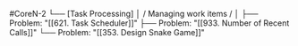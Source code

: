 #CoreN-2
└── [Task Processing]
    │   / Managing work items /
    │
    ├── Problem: "[[621. Task Scheduler]]"
    ├── Problem: "[[933. Number of Recent Calls]]"
    └── Problem: "[[353. Design Snake Game]]"